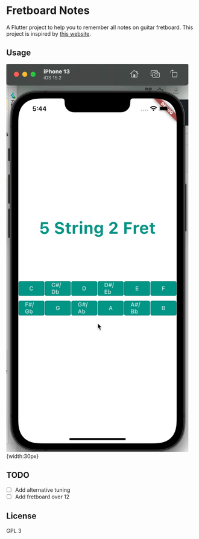 # Fretboard Notes

A Flutter project to help you to remember all notes on guitar fretboard. This project is inspired by [this website](https://www.guitarorb.com/guitar-notes).

## Usage
![running on iOS](./example/ios.gif){width:30px}


## TODO
- [ ] Add alternative tuning   
- [ ] Add fretboard over 12

## License
GPL 3

